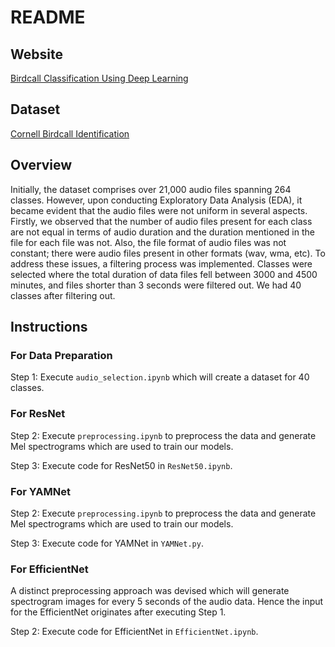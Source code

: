 # README

## Website
<a href="https://rahulchhatbar.github.io/Birdcall-Classification-Using-Deep-Learning/" target="_blank">Birdcall Classification Using Deep Learning</a>

## Dataset
[Cornell Birdcall Identification](https://www.kaggle.com/competitions/birdsong-recognition/data)

## Overview
Initially, the dataset comprises over 21,000 audio files spanning 264 classes. However, upon conducting Exploratory Data Analysis (EDA), it became evident that the audio files were not uniform in several aspects. Firstly, we observed that the number of audio files present for each class are not equal in terms of audio duration and the duration mentioned in the file for each file was not. Also, the file format of audio files was not constant; there were audio files present in other formats (wav, wma, etc). To address these issues, a filtering process was implemented. Classes were selected where the total duration of data files fell between 3000 and 4500 minutes, and files shorter than 3 seconds were filtered out. We had 40 classes after filtering out.

## Instructions

### For Data Preparation

Step 1: Execute `audio_selection.ipynb` which will create a dataset for 40 classes.

### For ResNet

Step 2: Execute `preprocessing.ipynb` to preprocess the data and generate Mel spectrograms which are used to train our models.

Step 3: Execute code for ResNet50 in `ResNet50.ipynb`.

### For YAMNet

Step 2: Execute `preprocessing.ipynb` to preprocess the data and generate Mel spectrograms which are used to train our models.

Step 3: Execute code for YAMNet in `YAMNet.py`.

### For EfficientNet

A distinct preprocessing approach was devised which will generate spectrogram images for every 5 seconds of the audio data. Hence the input for the EfficientNet originates after executing Step 1.

Step 2: Execute code for EfficientNet in `EfficientNet.ipynb`.
